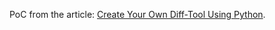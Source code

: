 PoC from the article: [Create Your Own Diff-Tool Using Python](https://florian-dahlitz.de/articles/create-your-own-diff-tool-using-python).